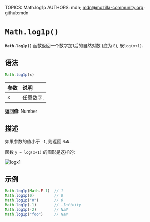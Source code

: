 TOPICS: Math.log1p
AUTHORS: mdn; mdn@mozilla-community.org; github:mdn

# `Math.log1p()`

**`Math.log1p()`** 函数返回一个数字加1后的自然对数 (底为 `E`), 既`log(x+1)`.

## 语法

```javascript
Math.log1p(x)
```

| 参数 | 说明 |
| :-- | :-- |
| `x` | 任意数字. |

**返回值**: Number

## 描述

如果参数的值小于 `-1`, 则返回 `NaN`.

函数 `y = log(x+1)` 的图形是这样的:

![logx1](/media/webfrontend__logx1.jpg)

## 示例

```javascript
Math.log1p(Math.E-1)  // 1
Math.log1p(0)         // 0
Math.log1p("0")       // 0
Math.log1p(-1)        // -Infinity
Math.log1p(-2)        // NaN
Math.log1p("foo")     // NaN
```
